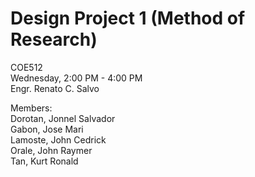 # Design Project 1 (Method of Research)
COE512\
Wednesday, 2:00 PM - 4:00 PM\
Engr. Renato C. Salvo

Members:\
  Dorotan, Jonnel Salvador\
  Gabon, Jose Mari\
  Lamoste, John Cedrick\
  Orale, John Raymer\
  Tan, Kurt Ronald
